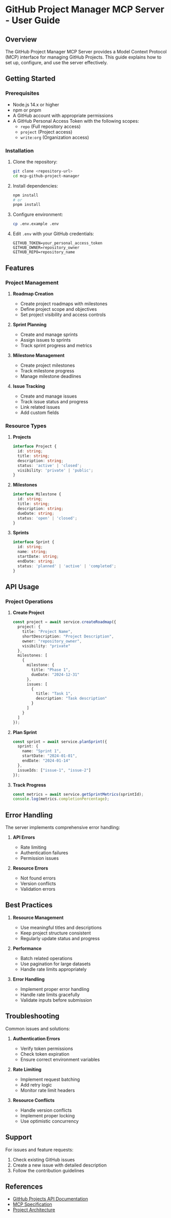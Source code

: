 # GitHub Project Manager MCP Server - User Guide

## Overview

The GitHub Project Manager MCP Server provides a Model Context Protocol (MCP) interface for managing GitHub Projects. This guide explains how to set up, configure, and use the server effectively.

## Getting Started

### Prerequisites

- Node.js 14.x or higher
- npm or pnpm
- A GitHub account with appropriate permissions
- A GitHub Personal Access Token with the following scopes:
  - `repo` (Full repository access)
  - `project` (Project access)
  - `write:org` (Organization access)

### Installation

1. Clone the repository:
   ```bash
   git clone <repository-url>
   cd mcp-github-project-manager
   ```

2. Install dependencies:
   ```bash
   npm install
   # or
   pnpm install
   ```

3. Configure environment:
   ```bash
   cp .env.example .env
   ```

4. Edit `.env` with your GitHub credentials:
   ```env
   GITHUB_TOKEN=your_personal_access_token
   GITHUB_OWNER=repository_owner
   GITHUB_REPO=repository_name
   ```

## Features

### Project Management

1. **Roadmap Creation**
   - Create project roadmaps with milestones
   - Define project scope and objectives
   - Set project visibility and access controls

2. **Sprint Planning**
   - Create and manage sprints
   - Assign issues to sprints
   - Track sprint progress and metrics

3. **Milestone Management**
   - Create project milestones
   - Track milestone progress
   - Manage milestone deadlines

4. **Issue Tracking**
   - Create and manage issues
   - Track issue status and progress
   - Link related issues
   - Add custom fields

### Resource Types

1. **Projects**
   ```typescript
   interface Project {
     id: string;
     title: string;
     description: string;
     status: 'active' | 'closed';
     visibility: 'private' | 'public';
   }
   ```

2. **Milestones**
   ```typescript
   interface Milestone {
     id: string;
     title: string;
     description: string;
     dueDate: string;
     status: 'open' | 'closed';
   }
   ```

3. **Sprints**
   ```typescript
   interface Sprint {
     id: string;
     name: string;
     startDate: string;
     endDate: string;
     status: 'planned' | 'active' | 'completed';
   }
   ```

## API Usage

### Project Operations

1. **Create Project**
   ```typescript
   const project = await service.createRoadmap({
     project: {
       title: "Project Name",
       shortDescription: "Project Description",
       owner: "repository_owner",
       visibility: "private"
     },
     milestones: [
       {
         milestone: {
           title: "Phase 1",
           dueDate: "2024-12-31"
         },
         issues: [
           {
             title: "Task 1",
             description: "Task description"
           }
         ]
       }
     ]
   });
   ```

2. **Plan Sprint**
   ```typescript
   const sprint = await service.planSprint({
     sprint: {
       name: "Sprint 1",
       startDate: "2024-01-01",
       endDate: "2024-01-14"
     },
     issueIds: ["issue-1", "issue-2"]
   });
   ```

3. **Track Progress**
   ```typescript
   const metrics = await service.getSprintMetrics(sprintId);
   console.log(metrics.completionPercentage);
   ```

## Error Handling

The server implements comprehensive error handling:

1. **API Errors**
   - Rate limiting
   - Authentication failures
   - Permission issues

2. **Resource Errors**
   - Not found errors
   - Version conflicts
   - Validation errors

## Best Practices

1. **Resource Management**
   - Use meaningful titles and descriptions
   - Keep project structure consistent
   - Regularly update status and progress

2. **Performance**
   - Batch related operations
   - Use pagination for large datasets
   - Handle rate limits appropriately

3. **Error Handling**
   - Implement proper error handling
   - Handle rate limits gracefully
   - Validate inputs before submission

## Troubleshooting

Common issues and solutions:

1. **Authentication Errors**
   - Verify token permissions
   - Check token expiration
   - Ensure correct environment variables

2. **Rate Limiting**
   - Implement request batching
   - Add retry logic
   - Monitor rate limit headers

3. **Resource Conflicts**
   - Handle version conflicts
   - Implement proper locking
   - Use optimistic concurrency

## Support

For issues and feature requests:
1. Check existing GitHub issues
2. Create a new issue with detailed description
3. Follow the contribution guidelines

## References

- [GitHub Projects API Documentation](https://docs.github.com/en/rest/projects)
- [MCP Specification](https://modelcontextprotocol.io)
- [Project Architecture](ARCHITECTURE.md)